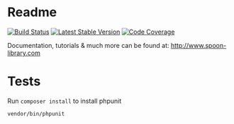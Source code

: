 # Readme

[![Build Status](https://travis-ci.org/forkcms/library.svg?branch=2.0.1)](https://travis-ci.org/forkcms/library)
[![Latest Stable Version](https://poser.pugx.org/spoon/library/v/stable.svg)](https://packagist.org/packages/spoon/library)
[![Code Coverage](https://scrutinizer-ci.com/g/forkcms/library/badges/coverage.png?b=master)](https://scrutinizer-ci.com/g/forkcms/library/?branch=master)

Documentation, tutorials & much more can be found at:
http://www.spoon-library.com

# Tests

Run ```composer install``` to install phpunit

    vendor/bin/phpunit
